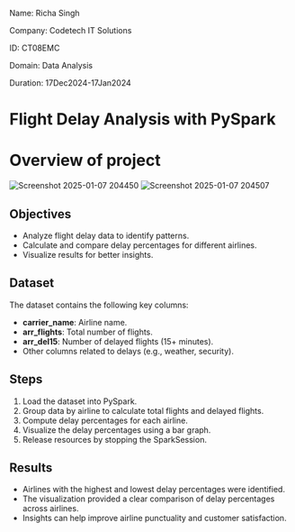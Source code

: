 Name: Richa Singh

Company: Codetech IT Solutions

ID: CT08EMC

Domain: Data Analysis

Duration: 17Dec2024-17Jan2024

# Flight Delay Analysis with PySpark

# Overview of project
![Screenshot 2025-01-07 204450](https://github.com/user-attachments/assets/92f46963-c7ee-4c35-9088-ca07ab6e77a3)
![Screenshot 2025-01-07 204507](https://github.com/user-attachments/assets/243f0faf-07a8-4e5d-8b93-f1f008b77af7)


## Objectives
- Analyze flight delay data to identify patterns.
- Calculate and compare delay percentages for different airlines.
- Visualize results for better insights.

## Dataset
The dataset contains the following key columns:
- **carrier_name**: Airline name.
- **arr_flights**: Total number of flights.
- **arr_del15**: Number of delayed flights (15+ minutes).
- Other columns related to delays (e.g., weather, security).

## Steps
1. Load the dataset into PySpark.
2. Group data by airline to calculate total flights and delayed flights.
3. Compute delay percentages for each airline.
4. Visualize the delay percentages using a bar graph.
5. Release resources by stopping the SparkSession.

## Results
- Airlines with the highest and lowest delay percentages were identified.
- The visualization provided a clear comparison of delay percentages across airlines.
- Insights can help improve airline punctuality and customer satisfaction.


